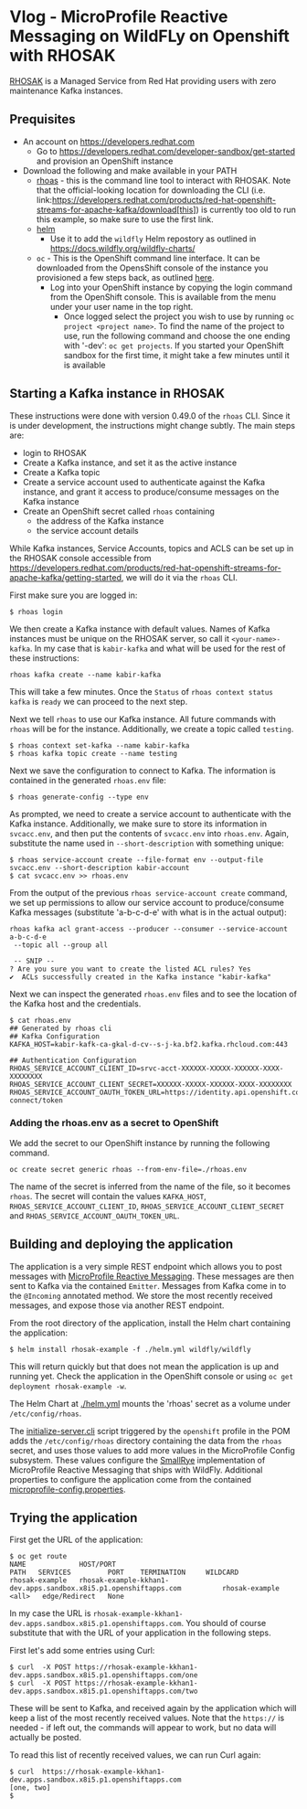 # Vlog - MicroProfile Reactive Messaging on WildFLy on Openshift with RHOSAK

[RHOSAK](https://developers.redhat.com/products/red-hat-openshift-streams-for-apache-kafka) is a Managed Service from Red Hat providing users with zero maintenance Kafka instances.

## Prequisites
* An account on https://developers.redhat.com
  * Go to https://developers.redhat.com/developer-sandbox/get-started and provision an OpenShift instance 
* Download the following and make available in your PATH
  * [rhoas](https://github.com/redhat-developer/app-services-cli/releases) - this is the command line tool to interact with RHOSAK. Note that the official-looking location for downloading the CLI (i.e. link:https://developers.redhat.com/products/red-hat-openshift-streams-for-apache-kafka/download[this]) is currently too old to run this example, so make sure to use the first link.
  * [helm](https://helm.sh/docs/intro/install/)
    * Use it to add the `wildfly` Helm repostory as outlined in https://docs.wildfly.org/wildfly-charts/
  * `oc` - This is the OpenShift command line interface. It can be downloaded from the OpensShift console of the instance you provisioned a few steps back, as outlined [here](https://developers.redhat.com/openshift/command-line-tools).
    * Log into your OpenShift instance by copying the login command from the OpenShift console. This is available from the menu under your user name in the top right.  
      * Once logged select the project you wish to use by running `oc project <project name>`. To find the name of the project to use, run the following command and choose the one ending with '-dev': `oc get projects`. If you started your OpenShift sandbox for the first time, it might take a few minutes until it is available
    
  
## Starting a Kafka instance in RHOSAK

These instructions were done with version 0.49.0 of the `rhoas` CLI. Since it is under development, the instructions might change subtly. The main steps are:

* login to RHOSAK
* Create a Kafka instance, and set it as the active instance
* Create a Kafka topic
* Create a service account used to authenticate against the Kafka instance, and grant it access to produce/consume messages on the Kafka instance
* Create an OpenShift secret called `rhoas` containing
   * the address of the Kafka instance
   * the service account details

While Kafka instances, Service Accounts, topics and ACLS can be set up in the RHOSAK console accessible from https://developers.redhat.com/products/red-hat-openshift-streams-for-apache-kafka/getting-started,
we will do it via the `rhoas` CLI.

First make sure you are logged in:
```shell
$ rhoas login
```

We then create a Kafka instance with default values. Names of Kafka instances must be unique on the RHOSAK server, so call it `<your-name>-kafka`. In my case that is `kabir-kafka` and what will be used for the rest of these instructions:
```shell
rhoas kafka create --name kabir-kafka
```
This will take a few minutes. Once the `Status` of `rhoas context status kafka` is `ready` we can proceed to the next step.

Next we tell `rhoas` to use our Kafka instance. All future commands with `rhoas` will be for the instance. Additionally, we create a topic called `testing`.

```shell
$ rhoas context set-kafka --name kabir-kafka
$ rhoas kafka topic create --name testing
```

Next we save the configuration to connect to Kafka. The information is contained in the generated `rhoas.env` file:
```shell
$ rhoas generate-config --type env 
```
As prompted, we need to create a service account to authenticate with the Kafka instance. Additionally, we make sure to store its information in `svcacc.env`, and then put the contents of `svcacc.env` into `rhoas.env`. Again, substitute the name used in `--short-description` with something unique:
```shell
$ rhoas service-account create --file-format env --output-file svcacc.env --short-description kabir-account
$ cat svcacc.env >> rhoas.env
```

From the output of the previous `rhoas service-account create` command, we set up permissions to allow our service account to produce/consume Kafka messages (substitute 'a-b-c-d-e' with what is in the actual output):
```shell
rhoas kafka acl grant-access --producer --consumer --service-account a-b-c-d-e
 --topic all --group all
 
 -- SNIP --
? Are you sure you want to create the listed ACL rules? Yes
✔️  ACLs successfully created in the Kafka instance "kabir-kafka" 
```
Next we can inspect the generated `rhoas.env` files and to see the location of the Kafka host and the credentials.
```shell
$ cat rhoas.env
## Generated by rhoas cli
## Kafka Configuration
KAFKA_HOST=kabir-kafk-ca-gkal-d-cv--s-j-ka.bf2.kafka.rhcloud.com:443

## Authentication Configuration
RHOAS_SERVICE_ACCOUNT_CLIENT_ID=srvc-acct-XXXXXX-XXXXX-XXXXXX-XXXX-XXXXXXXX
RHOAS_SERVICE_ACCOUNT_CLIENT_SECRET=XXXXXX-XXXXX-XXXXXX-XXXX-XXXXXXXX
RHOAS_SERVICE_ACCOUNT_OAUTH_TOKEN_URL=https://identity.api.openshift.com/auth/realms/rhoas/protocol/openid-connect/token
```

### Adding the rhoas.env as a secret to OpenShift
We add the secret to our OpenShift instance by running the following command.
```shell
oc create secret generic rhoas --from-env-file=./rhoas.env                                                                            
```
The name of the secret is inferred from the name of the file, so it becomes `rhoas`. The secret will contain the values `KAFKA_HOST`, `RHOAS_SERVICE_ACCOUNT_CLIENT_ID`, `RHOAS_SERVICE_ACCOUNT_CLIENT_SECRET` and `RHOAS_SERVICE_ACCOUNT_OAUTH_TOKEN_URL`.

## Building and deploying the application
The application is a very simple REST endpoint which allows you to post messages with [MicroProfile Reactive Messaging](https://github.com/eclipse/microprofile-reactive-messaging). These messages are then sent to Kafka via the contained `Emitter`. Messages from Kafka come in to the `@Incoming` annotated method. We store the most recently received messages, and expose those via another REST endpoint.

From the root directory of the application, install the Helm chart containing the application:
```shell
$ helm install rhosak-example -f ./helm.yml wildfly/wildfly 
```
This will return quickly but that does not mean the application is up and running yet. Check the application in the OpenShift console or using `oc get deployment rhosak-example -w`.

The Helm Chart at [./helm.yml](.helm.yml) mounts the 'rhoas' secret as a volume under `/etc/config/rhoas`.

The [initialize-server.cli](src/main/scripts/initialize-server.cli) script triggered by the `openshift` profile 
in the POM adds the `/etc/config/rhoas` directory containing the data from the `rhoas` secret, and uses those values to add more values in the MicroProfile Config subsystem. These values configure the 
[SmallRye](https://smallrye.io/smallrye-reactive-messaging/3.16.0/kafka/kafka/) implementation 
of MicroProfile Reactive Messaging that ships with WildFly. Additional properties to configure the application come from
the contained [microprofile-config.properties](src/main/resources/META-INF/microprofile-config.properties).

## Trying the application
First get the URL of the application:
```shell
$ oc get route
NAME             HOST/PORT                                                          PATH   SERVICES         PORT    TERMINATION     WILDCARD
rhosak-example   rhosak-example-kkhan1-dev.apps.sandbox.x8i5.p1.openshiftapps.com          rhosak-example   <all>   edge/Redirect   None
```
In my case the URL is `rhosak-example-kkhan1-dev.apps.sandbox.x8i5.p1.openshiftapps.com`. You should of course substitute that with the URL of your application in the following steps.

First let's add some entries using Curl:
```shell
$ curl  -X POST https://rhosak-example-kkhan1-dev.apps.sandbox.x8i5.p1.openshiftapps.com/one
$ curl  -X POST https://rhosak-example-kkhan1-dev.apps.sandbox.x8i5.p1.openshiftapps.com/two 
```
These will be sent to Kafka, and received again by the application which will keep a list of the most recently received values. Note that the `https://` is needed - if left out, the commands will appear to work, but no data will actually be posted.
 
To read this list of recently received values, we can run Curl again:
```shell
$ curl  https://rhosak-example-kkhan1-dev.apps.sandbox.x8i5.p1.openshiftapps.com  
[one, two]
$                                                                                                  
```
